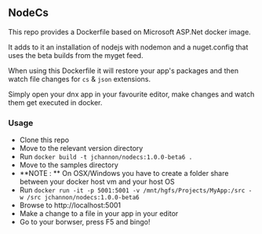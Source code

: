 ## NodeCs

This repo provides a Dockerfile based on Microsoft ASP.Net docker image.

It adds to it an installation of nodejs with nodemon and a nuget.config that uses the beta builds from the myget feed.

When using this Dockerfile it will restore your app's packages and then watch file changes for `cs` & `json` extensions.

Simply open your dnx app in your favourite editor, make changes and watch them get executed in docker.

### Usage

* Clone this repo
* Move to the relevant version directory
* Run `docker build -t jchannon/nodecs:1.0.0-beta6 .`
* Move to the samples directory
* **NOTE : ** On OSX/Windows you have to create a folder share between your docker host vm and your host OS
* Run `docker run -it -p 5001:5001 -v /mnt/hgfs/Projects/MyApp:/src -w /src jchannon/nodecs:1.0.0-beta6`
* Browse to http://localhost:5001
* Make a change to a file in your app in your editor
* Go to your borwser, press F5 and bingo!
